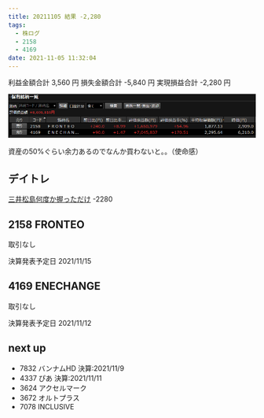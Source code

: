 ```yaml
---
title: 20211105 結果 -2,280
tags:
  - 株ログ
  - 2158
  - 4169
date: 2021-11-05 11:32:04
---
```


利益金額合計 3,560 円
損失金額合計 -5,840 円
実現損益合計 -2,280 円

![i](/kab/img/20211105000.png)

資産の50%ぐらい余力あるのでなんか買わないと。。（使命感）

## デイトレ

[三井松島何度か握っただけ](https://twitter.com/OG0eu7segtTPbw/status/1456494821586079749) -2280

## 2158 FRONTEO

取引なし

決算発表予定日 2021/11/15

## 4169 ENECHANGE

取引なし

決算発表予定日 2021/11/12

## next up

- 7832 バンナムHD 決算:2021/11/9
- 4337 ぴあ 決算:2021/11/11
- 3624 アクセルマーク
- 3672 オルトプラス
- 7078 INCLUSIVE

